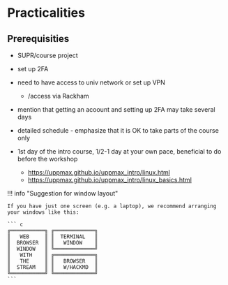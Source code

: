 # Practicalities

## Prerequisities

- SUPR/course project
- set up 2FA
- need to have access to univ network or set up VPN

    - /access via Rackham

- mention that getting an acoount and setting up 2FA may take several days
- detailed schedule - emphasize that it is OK to take parts of the course only

- 1st day of the intro course, 1/2-1 day at your own pace, beneficial to do before the workshop

    - https://uppmax.github.io/uppmax_intro/linux.html
    - https://uppmax.github.io/uppmax_intro/linux_basics.html

!!! info "Suggestion for window layout"

    If you have just one screen (e.g. a laptop), we recommend arranging your windows like this:

    ``` c
    ╔═══════════╗ ╔═════════════╗
    ║   WEB     ║ ║  TERMINAL   ║
    ║  BROWSER  ║ ║   WINDOW    ║
    ║  WINDOW   ║ ╚═════════════╝
    ║   WITH    ║ ╔═════════════╗
    ║   THE     ║ ║   BROWSER   ║
    ║  STREAM   ║ ║   W/HACKMD  ║
    ╚═══════════╝ ╚═════════════╝
    ```
